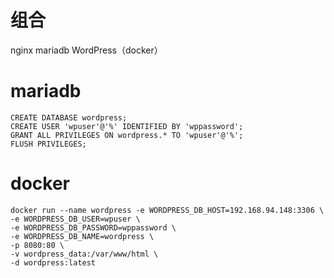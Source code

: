 # 组合
nginx mariadb WordPress（docker）
# mariadb
```shell
CREATE DATABASE wordpress; 
CREATE USER 'wpuser'@'%' IDENTIFIED BY 'wppassword';
GRANT ALL PRIVILEGES ON wordpress.* TO 'wpuser'@'%'; 
FLUSH PRIVILEGES;
```
# docker
```shell
docker run --name wordpress -e WORDPRESS_DB_HOST=192.168.94.148:3306 \
-e WORDPRESS_DB_USER=wpuser \
-e WORDPRESS_DB_PASSWORD=wppassword \
-e WORDPRESS_DB_NAME=wordpress \
-p 8080:80 \
-v wordpress_data:/var/www/html \
-d wordpress:latest
```